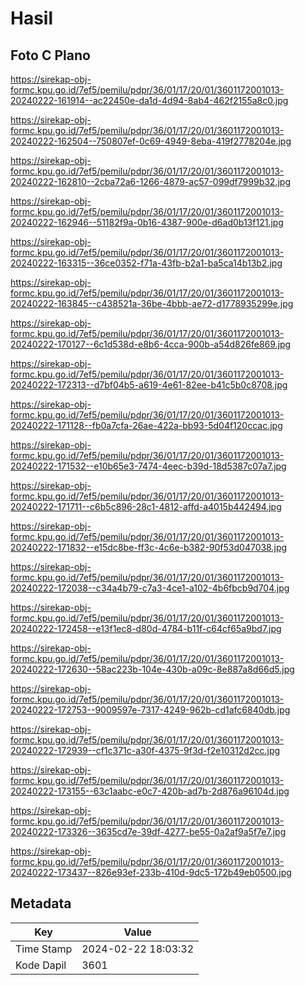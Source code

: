 # Hasil

## Foto C Plano

https://sirekap-obj-formc.kpu.go.id/7ef5/pemilu/pdpr/36/01/17/20/01/3601172001013-20240222-161914--ac22450e-da1d-4d94-8ab4-462f2155a8c0.jpg

https://sirekap-obj-formc.kpu.go.id/7ef5/pemilu/pdpr/36/01/17/20/01/3601172001013-20240222-162504--750807ef-0c69-4949-8eba-419f2778204e.jpg

https://sirekap-obj-formc.kpu.go.id/7ef5/pemilu/pdpr/36/01/17/20/01/3601172001013-20240222-162810--2cba72a6-1266-4879-ac57-099df7999b32.jpg

https://sirekap-obj-formc.kpu.go.id/7ef5/pemilu/pdpr/36/01/17/20/01/3601172001013-20240222-162946--51182f9a-0b16-4387-900e-d6ad0b13f121.jpg

https://sirekap-obj-formc.kpu.go.id/7ef5/pemilu/pdpr/36/01/17/20/01/3601172001013-20240222-163315--36ce0352-f71a-43fb-b2a1-ba5ca14b13b2.jpg

https://sirekap-obj-formc.kpu.go.id/7ef5/pemilu/pdpr/36/01/17/20/01/3601172001013-20240222-163845--c438521a-36be-4bbb-ae72-d1778935299e.jpg

https://sirekap-obj-formc.kpu.go.id/7ef5/pemilu/pdpr/36/01/17/20/01/3601172001013-20240222-170127--6c1d538d-e8b6-4cca-900b-a54d826fe869.jpg

https://sirekap-obj-formc.kpu.go.id/7ef5/pemilu/pdpr/36/01/17/20/01/3601172001013-20240222-172313--d7bf04b5-a619-4e61-82ee-b41c5b0c8708.jpg

https://sirekap-obj-formc.kpu.go.id/7ef5/pemilu/pdpr/36/01/17/20/01/3601172001013-20240222-171128--fb0a7cfa-26ae-422a-bb93-5d04f120ccac.jpg

https://sirekap-obj-formc.kpu.go.id/7ef5/pemilu/pdpr/36/01/17/20/01/3601172001013-20240222-171532--e10b65e3-7474-4eec-b39d-18d5387c07a7.jpg

https://sirekap-obj-formc.kpu.go.id/7ef5/pemilu/pdpr/36/01/17/20/01/3601172001013-20240222-171711--c6b5c896-28c1-4812-affd-a4015b442494.jpg

https://sirekap-obj-formc.kpu.go.id/7ef5/pemilu/pdpr/36/01/17/20/01/3601172001013-20240222-171832--e15dc8be-ff3c-4c6e-b382-90f53d047038.jpg

https://sirekap-obj-formc.kpu.go.id/7ef5/pemilu/pdpr/36/01/17/20/01/3601172001013-20240222-172038--c34a4b79-c7a3-4ce1-a102-4b6fbcb9d704.jpg

https://sirekap-obj-formc.kpu.go.id/7ef5/pemilu/pdpr/36/01/17/20/01/3601172001013-20240222-172458--e13f1ec8-d80d-4784-b11f-c64cf65a9bd7.jpg

https://sirekap-obj-formc.kpu.go.id/7ef5/pemilu/pdpr/36/01/17/20/01/3601172001013-20240222-172630--58ac223b-104e-430b-a09c-8e887a8d66d5.jpg

https://sirekap-obj-formc.kpu.go.id/7ef5/pemilu/pdpr/36/01/17/20/01/3601172001013-20240222-172753--9009597e-7317-4249-962b-cd1afc6840db.jpg

https://sirekap-obj-formc.kpu.go.id/7ef5/pemilu/pdpr/36/01/17/20/01/3601172001013-20240222-172939--cf1c371c-a30f-4375-9f3d-f2e10312d2cc.jpg

https://sirekap-obj-formc.kpu.go.id/7ef5/pemilu/pdpr/36/01/17/20/01/3601172001013-20240222-173155--63c1aabc-e0c7-420b-ad7b-2d876a96104d.jpg

https://sirekap-obj-formc.kpu.go.id/7ef5/pemilu/pdpr/36/01/17/20/01/3601172001013-20240222-173326--3635cd7e-39df-4277-be55-0a2af9a5f7e7.jpg

https://sirekap-obj-formc.kpu.go.id/7ef5/pemilu/pdpr/36/01/17/20/01/3601172001013-20240222-173437--826e93ef-233b-410d-9dc5-172b49eb0500.jpg


## Metadata

| Key        | Value               |
| ---------- | ------------------- |
| Time Stamp | 2024-02-22 18:03:32 |
| Kode Dapil | 3601                |



